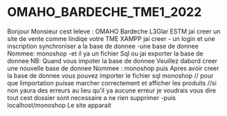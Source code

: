 # OMAHO_BARDECHE_TME1_2022
Bonjour Monsieur cest leleve : OMAHO Bardeche L3Glar ESTM jai creer un site de vente comme lindiqe votre TME  XAMPP  jai creer  - un login et une inscription synchroniser a la base de donnee  -une base de donnee Nommee: monoshop -et il ya un fichier Sql ou jai exporter la base de donnee  NB: Quand vous impoter la base de donnee Veuillez dabord creer une nouvelle  base de donnee Nommee : monoshop  puis Apres avoir creer la base de donnee vous pouvez importer le fichier sql monoshop   // pour que limportation puisse marcher correctement et afficher les produits  //si non yaura des erreurs au lieu qu'il  ya aucune erreur   je voudrais vous dire tout cest dossier sont necessaire a ne rien supprimer    -puis localhost/monoshop  Le site apparait
